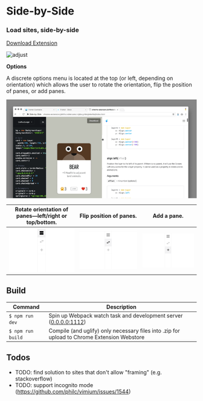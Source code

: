 Side-by-Side
==============

### Load sites, side-by-side

[Download Extension](https://chrome.google.com/webstore/detail/side-by-side/bobidkladfnoamglfgpnllbkhjlhjlfb?hl=en-US)

![adjust](./assets/side-by-side_adjust.gif)

**Options**

A discrete options menu is located at the top (or left, depending on orientation) which allows the user to rotate the orientation, flip the position of panes, or add panes.

![options](./assets/side-by-side_options.gif)

| Rotate orientation of panes—left/right or top/bottom.        | Flip position of panes.                              | Add a pane.                                        |
| ------------------------------------------------------------ | ---------------------------------------------------- | -------------------------------------------------- |
| ![Orientation](./assets/side-by-side_options_orientation-crop.png) | ![Flip](./assets/side-by-side_options_flip-crop.png) | ![Add](./assets/side-by-side_options_add-crop.png) |



Build
-------------

| Command | Description |
|-|-|
| `$ npm run dev`   | Spin up Webpack watch task and development server ([0.0.0.0:1112](http://0.0.0.0:1112)) |
| `$ npm run build` | Compile (and uglify) only necessary files into .zip for upload to Chrome Extension Webstore |



Todos
-------------

- TODO: find solution to sites that don't allow "framing" (e.g. stackoverflow)
- TODO: support incognito mode (https://github.com/philc/vimium/issues/1544)
